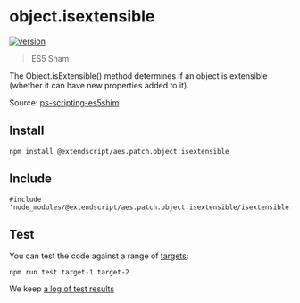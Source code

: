 # object.isextensible

[![version](https://img.shields.io/npm/v/@extendscript/aes.patch.object.isextensible.svg)](https://www.npmjs.org/package/@extendscript/aes.patch.object.isextensible)

> ES5 Sham

The Object.isExtensible() method determines if an object is extensible (whether it can have new properties added to it).

Source: [ps-scripting-es5shim](https://github.com/EugenTepin/ps-scripting-es5shim/blob/master/lib/Object/isExtensible.js)

## Install

    npm install @extendscript/aes.patch.object.isextensible

## Include

    #include 'node_modules/@extendscript/aes.patch.object.isextensible/isextensible.js'

## Test

You can test the code against a range of [targets](https://github.com/nbqx/fakestk/blob/master/resources/versions.json):

    npm run test target-1 target-2

We keep [a log of test results](./test/results_log.md)

